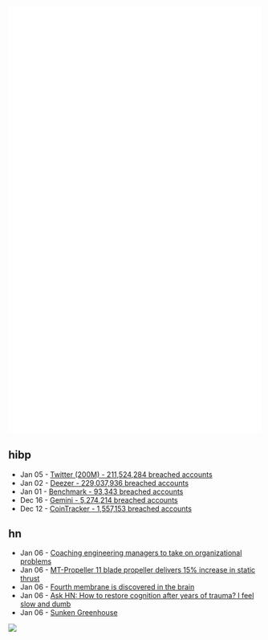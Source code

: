 ![Metrics](https://raw.githubusercontent.com/phixion/phixion/master/metrics.svg)

## hibp

<!--
for https://github.com/phixion/phixion/blob/main/.github/workflows/feeds.yml
-->
<!--START_SECTION:haveibeenpwnd-->
- Jan 05 - [Twitter (200M) - 211,524,284 breached accounts](https://haveibeenpwned.com/PwnedWebsites#Twitter200M)
- Jan 02 - [Deezer - 229,037,936 breached accounts](https://haveibeenpwned.com/PwnedWebsites#Deezer)
- Jan 01 - [Benchmark - 93,343 breached accounts](https://haveibeenpwned.com/PwnedWebsites#Benchmark)
- Dec 16 - [Gemini - 5,274,214 breached accounts](https://haveibeenpwned.com/PwnedWebsites#Gemini)
- Dec 12 - [CoinTracker - 1,557,153 breached accounts](https://haveibeenpwned.com/PwnedWebsites#CoinTracker)
<!--END_SECTION:haveibeenpwnd-->

## hn

<!--
for https://github.com/phixion/phixion/blob/main/.github/workflows/feeds.yml
-->
<!--START_SECTION:hn-->
- Jan 06 - [Coaching engineering managers to take on organizational problems](https://jeffammons.com/2023/01/06/growing-leaders-to-solve-the-hardest-problems/)
- Jan 06 - [MT-Propeller 11 blade propeller delivers 15% increase in static thrust](https://www.mt-propeller.com/en/entw/about_firsts.htm#11)
- Jan 06 - [Fourth membrane is discovered in the brain](https://www.science.org/doi/10.1126/science.adc8810)
- Jan 06 - [Ask HN: How to restore cognition after years of trauma? I feel slow and dumb](https://news.ycombinator.com/item?id=34279527)
- Jan 06 - [Sunken Greenhouse](https://thetinylife.com/sunken-greenhouse/)
<!--END_SECTION:hn-->

<!--
for https://yhype.me
-->
![](https://hit.yhype.me/github/profile?user_id=13013670)
